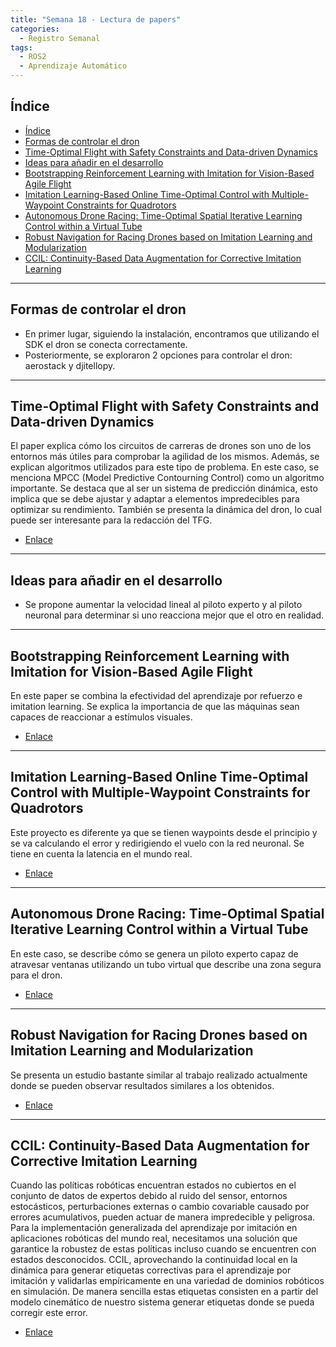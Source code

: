 ```yaml
---
title: "Semana 18 - Lectura de papers"
categories:
  - Registro Semanal
tags:
  - ROS2
  - Aprendizaje Automático
---
```


## Índice

- [Índice](#índice)
- [Formas de controlar el dron](#formas-de-controlar-el-dron)
- [Time-Optimal Flight with Safety Constraints and Data-driven Dynamics](#time-optimal-flight-with-safety-constraints-and-data-driven-dynamics)
- [Ideas para añadir en el desarrollo](#ideas-para-añadir-en-el-desarrollo)
- [Bootstrapping Reinforcement Learning with Imitation for Vision-Based Agile Flight](#bootstrapping-reinforcement-learning-with-imitation-for-vision-based-agile-flight)
- [Imitation Learning-Based Online Time-Optimal Control with Multiple-Waypoint Constraints for Quadrotors](#imitation-learning-based-online-time-optimal-control-with-multiple-waypoint-constraints-for-quadrotors)
- [Autonomous Drone Racing: Time-Optimal Spatial Iterative Learning Control within a Virtual Tube](#autonomous-drone-racing-time-optimal-spatial-iterative-learning-control-within-a-virtual-tube)
- [Robust Navigation for Racing Drones based on Imitation Learning and Modularization](#robust-navigation-for-racing-drones-based-on-imitation-learning-and-modularization)
- [CCIL: Continuity-Based Data Augmentation for Corrective Imitation Learning](#ccil-continuity-based-data-augmentation-for-corrective-imitation-learning)

---

## Formas de controlar el dron

* En primer lugar, siguiendo la instalación, encontramos que utilizando el SDK el dron se conecta correctamente.
* Posteriormente, se exploraron 2 opciones para controlar el dron: aerostack y djitellopy.

---

## Time-Optimal Flight with Safety Constraints and Data-driven Dynamics

El paper explica cómo los circuitos de carreras de drones son uno de los entornos más útiles para comprobar la agilidad de los mismos. Además, se explican algoritmos utilizados para este tipo de problema. En este caso, se menciona MPCC (Model Predictive Contourning Control) como un algoritmo importante. Se destaca que al ser un sistema de predicción dinámica, esto implica que se debe ajustar y adaptar a elementos impredecibles para optimizar su rendimiento. También se presenta la dinámica del dron, lo cual puede ser interesante para la redacción del TFG.

- [Enlace](https://arxiv.org/pdf/2403.17551.pdf)

---

## Ideas para añadir en el desarrollo

* Se propone aumentar la velocidad lineal al piloto experto y al piloto neuronal para determinar si uno reacciona mejor que el otro en realidad.

---

## Bootstrapping Reinforcement Learning with Imitation for Vision-Based Agile Flight

En este paper se combina la efectividad del aprendizaje por refuerzo e imitation learning. Se explica la importancia de que las máquinas sean capaces de reaccionar a estímulos visuales.

- [Enlace](https://arxiv.org/pdf/2403.12203.pdf)

---

## Imitation Learning-Based Online Time-Optimal Control with Multiple-Waypoint Constraints for Quadrotors

Este proyecto es diferente ya que se tienen waypoints desde el principio y se va calculando el error y redirigiendo el vuelo con la red neuronal. Se tiene en cuenta la latencia en el mundo real.

- [Enlace](https://arxiv.org/pdf/2402.11570.pdf)

---

## Autonomous Drone Racing: Time-Optimal Spatial Iterative Learning Control within a Virtual Tube

En este caso, se describe cómo se genera un piloto experto capaz de atravesar ventanas utilizando un tubo virtual que describe una zona segura para el dron.

- [Enlace](https://arxiv.org/pdf/2306.15992.pdf)

---

## Robust Navigation for Racing Drones based on Imitation Learning and Modularization

Se presenta un estudio bastante similar al trabajo realizado actualmente donde se pueden observar resultados similares a los obtenidos.

- [Enlace](https://arxiv.org/pdf/2105.12923.pdf)

---

## CCIL: Continuity-Based Data Augmentation for Corrective Imitation Learning
Cuando las políticas robóticas encuentran estados no cubiertos en el conjunto de datos de expertos debido al ruido del sensor, entornos estocásticos, perturbaciones externas o cambio covariable causado por errores acumulativos, pueden actuar de manera impredecible y peligrosa. Para la implementación generalizada del aprendizaje por imitación en aplicaciones robóticas del mundo real, necesitamos una solución que garantice la robustez de estas políticas incluso cuando se encuentren con estados desconocidos. CCIL, aprovechando la continuidad local en la dinámica para generar etiquetas correctivas para el aprendizaje por imitación y validarlas empíricamente en una variedad de dominios robóticos en simulación. De manera sencilla estas etiquetas consisten en a partir del modelo cinemático de nuestro sistema generar etiquetas donde se pueda corregir este error.



- [Enlace](https://arxiv.org/pdf/2310.12972.pdf)
